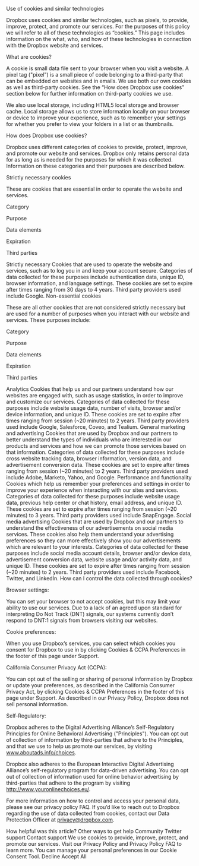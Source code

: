 Use of cookies and similar technologies

Dropbox uses cookies and similar technologies, such as pixels, to provide, improve, protect, and promote our services. For the purposes of this policy we will refer to all of these technologies as “cookies.” This page includes information on the what, who, and how of these technologies in connection with the Dropbox website and services.

What are cookies?

A cookie is small data file sent to your browser when you visit a website. A pixel tag ("pixel") is a small piece of code belonging to a third-party that can be embedded on websites and in emails. We use both our own cookies as well as third-party cookies. See the “How does Dropbox use cookies” section below for further information on third-party cookies we use.

We also use local storage, including HTML5 local storage and browser cache. Local storage allows us to store information locally on your browser or device to improve your experience, such as to remember your settings for whether you prefer to view your folders in a list or as thumbnails. 

How does Dropbox use cookies?

Dropbox uses different categories of cookies to provide, protect, improve, and promote our website and services. Dropbox only retains personal data for as long as is needed for the purposes for which it was collected. Information on these categories and their purposes are described below.

Strictly necessary cookies

These are cookies that are essential in order to operate the website and services.

Category

	

Purpose

	

Data elements

	

Expiration

	

Third parties


Strictly necessary	Cookies that are used to operate the website and services, such as to log you in and keep your account secure.	Categories of data collected for these purposes include authentication data, unique ID, browser information, and language settings.	These cookies are set to expire after times ranging from 30 days to 4 years.	Third party providers used include Google.
Non-essential cookies

These are all other cookies that are not considered strictly necessary but are used for a number of purposes when you interact with our website and services. These purposes include:

Category

	

Purpose

	

Data elements

	

Expiration

	

Third parties


Analytics	Cookies that help us and our partners understand how our websites are engaged with, such as usage statistics, in order to improve and customize our services.	Categories of data collected for these purposes include website usage data, number of visits, browser and/or device information, and unique ID.	These cookies are set to expire after times ranging from session (~20 minutes) to 2 years.	Third party providers used include Google, Salesforce, Coveo, and Tealium.
General marketing and advertising	Cookies that are used by Dropbox and our partners to better understand the types of individuals who are interested in our products and services and how we can promote those services based on that information.	Categories of data collected for these purposes include cross website tracking data, browser information, version data, and advertisement conversion data.	These cookies are set to expire after times ranging from session (~20 minutes) to 2 years.	Third party providers used include Adobe, Marketo, Yahoo, and Google.
Performance and functionality	Cookies which help us remember your preferences and settings in order to improve your experience when interacting with our sites and services.	Categories of data collected for these purposes include website usage data, previous help center or chat history, email address, and unique ID.	These cookies are set to expire after times ranging from session (~20 minutes) to 3 years.	Third party providers used include SnapEngage.
Social media advertising	Cookies that are used by Dropbox and our partners to understand the effectiveness of our advertisements on social media services. These cookies also help them understand your advertising preferences so they can more effectively show you our advertisements which are relevant to your interests.	Categories of data collected for these purposes include social media account details, browser and/or device data, advertisement conversion data, website usage and/or activity data, and unique ID.	These cookies are set to expire after times ranging from session (~20 minutes) to 2 years.	Third party providers used include Facebook, Twitter, and LinkedIn.
How can I control the data collected through cookies?

Browser settings:

You can set your browser to not accept cookies, but this may limit your ability to use our services. Due to a lack of an agreed upon standard for interpreting Do Not Track (DNT) signals, our systems currently don’t respond to DNT:1 signals from browsers visiting our websites.

Cookie preferences:

When you use Dropbox’s services, you can select which cookies you consent for Dropbox to use in by clicking Cookies & CCPA Preferences in the footer of this page under Support.

California Consumer Privacy Act (CCPA):

You can opt out of the selling or sharing of personal information by Dropbox or update your preferences, as described in the California Consumer Privacy Act, by clicking Cookies & CCPA Preferences in the footer of this page under Support. As described in our Privacy Policy, Dropbox does not sell personal information.

Self-Regulatory:

Dropbox adheres to the Digital Advertising Alliance’s Self-Regulatory Principles for Online Behavioral Advertising ("Principles"). You can opt out of collection of information by third-parties that adhere to the Principles, and that we use to help us promote our services, by visiting www.aboutads.info/choices.

Dropbox also adheres to the European Interactive Digital Advertising Alliance’s self-regulatory program for data-driven advertising. You can opt out of collection of information used for online behavior advertising by third-parties that adhere to the program by visiting http://www.youronlinechoices.eu/.

For more information on how to control and access your personal data, please see our privacy policy FAQ. If you’d like to reach out to Dropbox regarding the use of data collected from cookies, contact our Data Protection Officer at privacy@dropbox.com.

How helpful was this article?
Other ways to get help
Community
Twitter support
Contact support
We use cookies to provide, improve, protect, and promote our services. Visit our Privacy Policy and Privacy Policy FAQ to learn more. You can manage your personal preferences in our Cookie Consent Tool.
Decline
Accept All